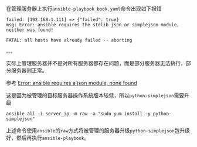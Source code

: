 在管理服务器上执行`ansible-playbook book.yaml`命令出现如下报错

```
failed: [192.168.1.111] => {"failed": true}
msg: Error: ansible requires the stdlib json or simplejson module, neither was found!

FATAL: all hosts have already failed -- aborting

。。。
```

实际上管理服务器并不是对所有服务器都存在问题，而是部分服务器无法执行，部分服务器则正常。

参考 [Error: ansible requires a json module, none found](http://stackoverflow.com/questions/28380771/error-ansible-requires-a-json-module-none-found)

这是因为被管理的目标服务器操作系统版本较低，所以`python-simplejson`需要升级

```
ansible all -i server_ip -m raw -a "sudo yum install -y python-simplejson"
```

上述命令使用`ansible`的`raw`方式将被管理的服务器升级`python-simplejson`包升级好，然后再执行`ansible-playbook`。
